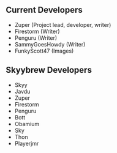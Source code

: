## Current Developers
- Zuper (Project lead, developer, writer)
- Firestorm (Writer)
- Penguru (Writer)
- SammyGoesHowdy (Writer)
- FunkyScott47 (Images)

## Skyybrew Developers
- Skyy
- Javdu
- Zuper
- Firestorm
- Penguru
- Bott
- Obamium
- Sky
- Thon
- Playerjmr
